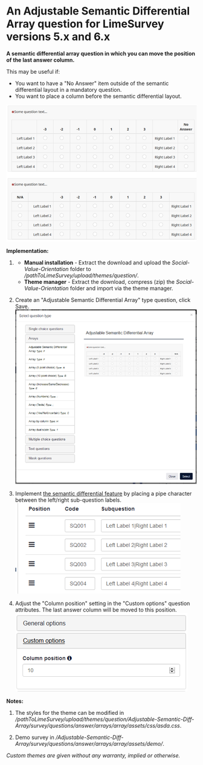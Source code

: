 # An Adjustable Semantic Differential Array question for LimeSurvey versions 5.x and 6.x
**A semantic differential array question in which you can move the position of the last answer column.**

This may be useful if:
- You want to have a "No Answer" item outside of the semantic differential layout in a mandatory question.
- You want to place a column before the semantic differential layout.

![Image Adjustable Semantic Diff Array 2](/Adjustable-Semantic-Diff-Array/survey/questions/answer/arrays/array/assets/images/asda_2.png)

**Implementation:**

1) - **Manual installation** - Extract the download and upload the *Social-Value-Orientation* folder to */pathToLimeSurvey/upload/themes/question/*.
    - **Theme manager** - Extract the download, compress (zip) the *Social-Value-Orientation* folder and import via the theme manager.

2) Create an "Adjustable Semantic Differential Array" type question, click Save.   
![Image Adjustable Semantic Diff Array 4](/Adjustable-Semantic-Diff-Array/survey/questions/answer/arrays/array/assets/images/asda_4.png)

3) Implement [the semantic differential feature](https://manual.limesurvey.org/Question_type_-_Array#Short_description) by placing a pipe character between the left/right sub-question labels.  
![Image Adjustable Semantic Diff Array 3](/Adjustable-Semantic-Diff-Array/survey/questions/answer/arrays/array/assets/images/asda_3.png)

4) Adjust the "Column position" setting in the "Custom options" question attributes. The last answer column will be moved to this position.  
![Image Adjustable Semantic Diff Array 5](/Adjustable-Semantic-Diff-Array/survey/questions/answer/arrays/array/assets/images/asda_5.png)

**Notes:**

1) The styles for the theme can be modified in */pathToLimeSurvey/upload/themes/question/Adjustable-Semantic-Diff-Array/survey/questions/answer/arrays/array/assets/css/asda.css*.

4) Demo survey in */Adjustable-Semantic-Diff-Array/survey/questions/answer/arrays/array/assets/demo/*.
    
    
*Custom themes are given without any warranty, implied or otherwise.*
